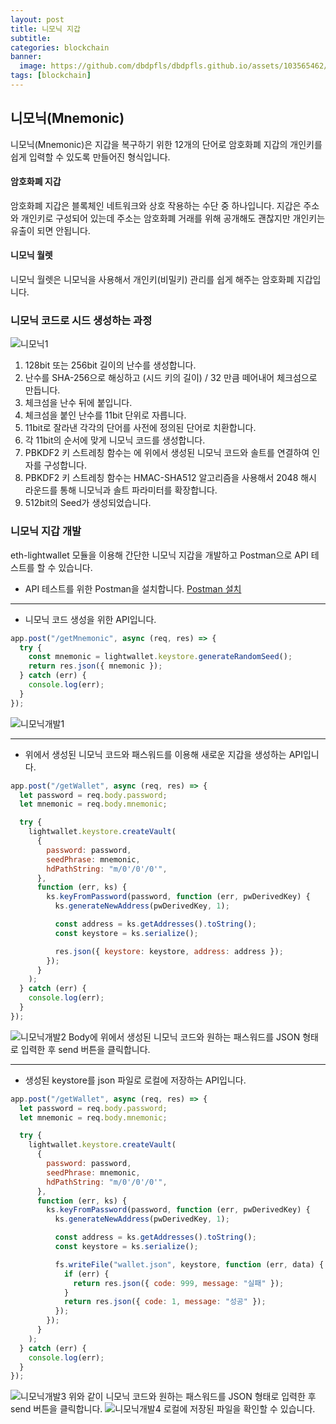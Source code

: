 ```yaml
---
layout: post
title: 니모닉 지갑
subtitle:
categories: blockchain
banner:
  image: https://github.com/dbdpfls/dbdpfls.github.io/assets/103565462/4ee113e1-6867-45ea-ba61-cf94218e4642
tags: [blockchain]
---
```


## 니모닉(Mnemonic)

니모닉(Mnemonic)은 지갑을 복구하기 위한 12개의 단어로 암호화폐 지갑의 개인키를 쉽게 입력할 수 있도록 만들어진 형식입니다.

#### 암호화폐 지갑

암호화폐 지갑은 블록체인 네트워크와 상호 작용하는 수단 중 하나입니다. 지갑은 주소와 개인키로 구성되어 있는데 주소는 암호화폐 거래를 위해 공개해도 괜찮지만 개인키는 유출이 되면 안됩니다.

#### 니모닉 월렛

니모닉 월렛은 니모닉을 사용해서 개인키(비밀키) 관리를 쉽게 해주는 암호화폐 지갑입니다.

### 니모닉 코드로 시드 생성하는 과정

![니모닉1](https://github.com/dbdpfls/dbdpfls.github.io/assets/103565462/af4f07a5-9bae-4538-b58c-7f7881cfc4db)

1. 128bit 또는 256bit 길이의 난수를 생성합니다.
2. 난수를 SHA-256으로 해싱하고 (시드 키의 길이) / 32 만큼 떼어내어 체크섬으로 만듭니다.
3. 체크섬을 난수 뒤에 붙입니다.
4. 체크섬을 붙인 난수를 11bit 단위로 자릅니다.
5. 11bit로 잘라낸 각각의 단어를 사전에 정의된 단어로 치환합니다.
6. 각 11bit의 순서에 맞게 니모닉 코드를 생성합니다.
7. PBKDF2 키 스트레칭 함수는 에 위에서 생성된 니모닉 코드와 솔트를 연결하여 인자를 구성합니다.
8. PBKDF2 키 스트레칭 함수는 HMAC-SHA512 알고리즘을 사용해서 2048 해시 라운드를 통해 니모닉과 솔트 파라미터를 확장합니다.
9. 512bit의 Seed가 생성되었습니다.

### 니모닉 지갑 개발

eth-lightwallet 모듈을 이용해 간단한 니모닉 지갑을 개발하고 Postman으로 API 테스트를 할 수 있습니다.

- API 테스트를 위한 Postman을 설치합니다.
  <a href="https://www.postman.com/downloads/">Postman 설치</a>

---

- 니모닉 코드 생성을 위한 API입니다.

```javascript
app.post("/getMnemonic", async (req, res) => {
  try {
    const mnemonic = lightwallet.keystore.generateRandomSeed();
    return res.json({ mnemonic });
  } catch (err) {
    console.log(err);
  }
});
```

![니모닉개발1](https://github.com/dbdpfls/dbdpfls.github.io/assets/103565462/7ba5ae86-73a2-4d78-925f-9238ebecb58b)

---

- 위에서 생성된 니모닉 코드와 패스워드를 이용해 새로운 지갑을 생성하는 API입니다.

```javascript
app.post("/getWallet", async (req, res) => {
  let password = req.body.password;
  let mnemonic = req.body.mnemonic;

  try {
    lightwallet.keystore.createVault(
      {
        password: password,
        seedPhrase: mnemonic,
        hdPathString: "m/0'/0'/0'",
      },
      function (err, ks) {
        ks.keyFromPassword(password, function (err, pwDerivedKey) {
          ks.generateNewAddress(pwDerivedKey, 1);

          const address = ks.getAddresses().toString();
          const keystore = ks.serialize();

          res.json({ keystore: keystore, address: address });
        });
      }
    );
  } catch (err) {
    console.log(err);
  }
});
```

![니모닉개발2](https://github.com/dbdpfls/dbdpfls.github.io/assets/103565462/09c97f87-3b8a-415d-98e9-776af025463d)
Body에 위에서 생성된 니모닉 코드와 원하는 패스워드를 JSON 형태로 입력한 후 send 버튼을 클릭합니다.

---

- 생성된 keystore를 json 파일로 로컬에 저장하는 API입니다.

```javascript
app.post("/getWallet", async (req, res) => {
  let password = req.body.password;
  let mnemonic = req.body.mnemonic;

  try {
    lightwallet.keystore.createVault(
      {
        password: password,
        seedPhrase: mnemonic,
        hdPathString: "m/0'/0'/0'",
      },
      function (err, ks) {
        ks.keyFromPassword(password, function (err, pwDerivedKey) {
          ks.generateNewAddress(pwDerivedKey, 1);

          const address = ks.getAddresses().toString();
          const keystore = ks.serialize();

          fs.writeFile("wallet.json", keystore, function (err, data) {
            if (err) {
              return res.json({ code: 999, message: "실패" });
            }
            return res.json({ code: 1, message: "성공" });
          });
        });
      }
    );
  } catch (err) {
    console.log(err);
  }
});
```

![니모닉개발3](https://github.com/dbdpfls/dbdpfls.github.io/assets/103565462/088bf3a0-3245-4903-ba60-4caae18119c3)
위와 같이 니모닉 코드와 원하는 패스워드를 JSON 형태로 입력한 후 send 버튼을 클릭합니다.
![니모닉개발4](https://github.com/dbdpfls/dbdpfls.github.io/assets/103565462/3ea0306a-db35-474b-82f9-3a99fc88e390)
로컬에 저장된 파일을 확인할 수 있습니다.

